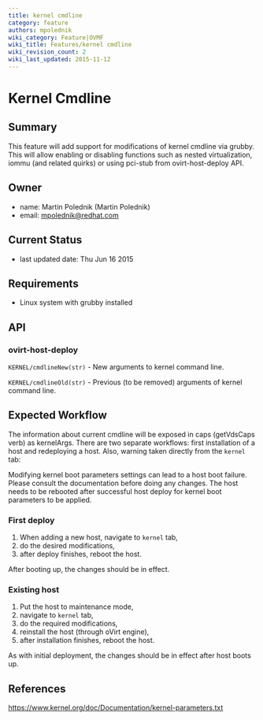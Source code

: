 ```yaml
---
title: kernel cmdline
category: feature
authors: mpolednik
wiki_category: Feature|OVMF
wiki_title: Features/kernel cmdline
wiki_revision_count: 2
wiki_last_updated: 2015-11-12
---
```


# Kernel Cmdline

## Summary

This feature will add support for modifications of kernel cmdline via grubby. This will allow enabling or disabling functions such as nested virtualization, iommu (and related quirks) or using pci-stub from ovirt-host-deploy API.

## Owner

*   name: Martin Polednik (Martin Polednik)
*   email: <mpolednik@redhat.com>

## Current Status

*   last updated date: Thu Jun 16 2015

## Requirements

*   Linux system with grubby installed

## API

### ovirt-host-deploy

`KERNEL/cmdlineNew(str)` - New arguments to kernel command line.

`KERNEL/cmdlineOld(str)` - Previous (to be removed) arguments of kernel command line.

## Expected Workflow

The information about current cmdline will be exposed in caps (getVdsCaps verb) as kernelArgs. There are two separate workflows: first installation of a host and redeploying a host. Also, warning taken directly from the `kernel` tab:

Modifying kernel boot parameters settings can lead to a host boot failure. Please consult the documentation before doing any changes. The host needs to be rebooted after successful host deploy for kernel boot parameters to be applied.

### First deploy
1.  When adding a new host, navigate to `kernel` tab,
2.  do the desired modifications,
3.  after deploy finishes, reboot the host.

After booting up, the changes should be in effect.

### Existing host
1.  Put the host to maintenance mode,
2.  navigate to `kernel` tab,
3.  do the required modifications,
4.  reinstall the host (through oVirt engine),
5.  after installation finishes, reboot the host.

As with initial deployment, the changes should be in effect after host boots up.

## References
https://www.kernel.org/doc/Documentation/kernel-parameters.txt
